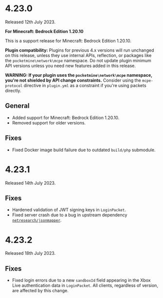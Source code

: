 # 4.23.0
Released 12th July 2023.

**For Minecraft: Bedrock Edition 1.20.10**

This is a support release for Minecraft: Bedrock Edition 1.20.10.

**Plugin compatibility:** Plugins for previous 4.x versions will run unchanged on this release, unless they use internal APIs, reflection, or packages like the `pocketmine\network\mcpe` namespace.
Do not update plugin minimum API versions unless you need new features added in this release.

**WARNING: If your plugin uses the `pocketmine\network\mcpe` namespace, you're not shielded by API change constraints.**
Consider using the `mcpe-protocol` directive in `plugin.yml` as a constraint if you're using packets directly.

## General
- Added support for Minecraft: Bedrock Edition 1.20.10.
- Removed support for older versions.

## Fixes
- Fixed Docker image build failure due to outdated `build/php` submodule.

# 4.23.1
Released 14th July 2023.

## Fixes
- Hardened validation of JWT signing keys in `LoginPacket`.
- Fixed server crash due to a bug in upstream dependency [`netresearch/jsonmapper`](https://github.com/cweiske/JsonMapper).

# 4.23.2
Released 18th July 2023.

## Fixes
- Fixed login errors due to a new `sandboxId` field appearing in the Xbox Live authentication data in `LoginPacket`. All clients, regardless of version, are affected by this change.
